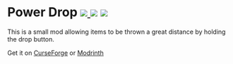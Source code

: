 # Power Drop [![](http://cf.way2muchnoise.eu/full_269153_downloads.svg) ![](http://cf.way2muchnoise.eu/versions/269153.svg)](https://www.curseforge.com/minecraft/mc-mods/power-drop) [![](https://img.shields.io/badge/dynamic/json?color=00af5c&label=Modrinth&query=downloads&suffix=%20downloads&url=https%3A%2F%2Fapi.modrinth.com%2Fv2%2Fproject/570N0E4A)](https://modrinth.com/mod/power-drop)

This is a small mod allowing items to be thrown a great distance by holding the drop button.

Get it on [CurseForge](https://www.curseforge.com/minecraft/mc-mods/power-drop) or [Modrinth](https://modrinth.com/mod/power-drop)
